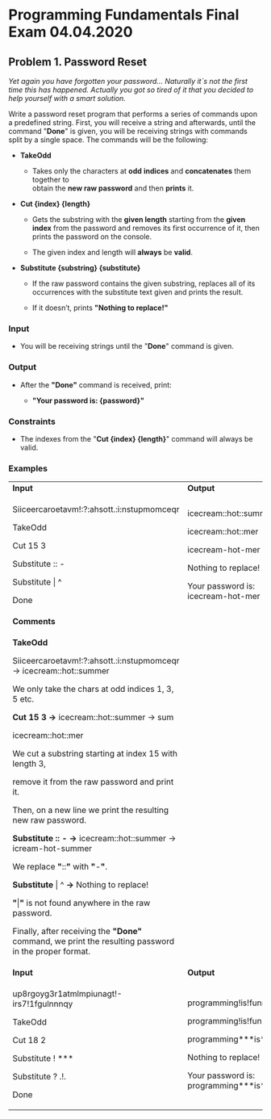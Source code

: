 <h1 id="programming-fundamentals-final-exam-04.04.2020">Programming Fundamentals Final Exam 04.04.2020</h1>
<h2 class="list-paragraph" id="problem-1.-password-reset">Problem 1. Password Reset</h2>
<p><em>Yet again you have forgotten your password... Naturally it`s not the first time this has happened. Actually you got so tired of it that you decided to help yourself with a smart solution.</em></p>
<p>Write a password reset program that performs a series of commands upon a predefined string. First, you will receive a string and afterwards, until the command "<strong>Done</strong>" is given, you will be receiving strings with commands split by a single space. The commands will be the following:</p>
<ul>
<li><p><strong>TakeOdd</strong></p>
<ul>
<li><p>Takes only the characters at <strong>odd</strong> <strong>indices</strong> and <strong>concatenates</strong> them together to<br />
obtain the <strong>new raw password</strong> and then <strong>prints</strong> it.</p></li>
</ul></li>
<li><p><strong>Cut {index} {length}</strong></p>
<ul>
<li><p>Gets the substring with the <strong>given length</strong> starting from the <strong>given index</strong> from the password and removes its first occurrence of it, then prints the password on the console.</p></li>
<li><p>The given index and length will <strong>always</strong> be <strong>valid</strong>.</p></li>
</ul></li>
<li><p><strong>Substitute {substring} {substitute}</strong></p>
<ul>
<li><p>If the raw password contains the given substring, replaces all of its<br />
occurrences with the substitute text given and prints the result.</p></li>
<li><p>If it doesn’t, prints <strong>"Nothing to replace!"</strong></p></li>
</ul></li>
</ul>
<h3 id="input">Input</h3>
<ul>
<li><p>You will be receiving strings until the "<strong>Done</strong>" command is given.</p></li>
</ul>
<h3 id="output">Output</h3>
<ul>
<li><p>After the <strong>"Done"</strong> command is received, print:</p>
<ul>
<li><p><strong>"Your password is: {password}"</strong></p></li>
</ul></li>
</ul>
<h3 id="constraints">Constraints</h3>
<ul>
<li><p>The indexes from the "<strong>Cut {index} {length}</strong>" command will always be valid.</p></li>
</ul>
<h3 id="examples">Examples</h3>
<table>
<tbody>
<tr class="odd">
<td><strong>Input</strong></td>
<td><strong>Output</strong></td>
</tr>
<tr class="even">
<td><p>Siiceercaroetavm!:?:ahsott.:i:nstupmomceqr</p>
<p>TakeOdd</p>
<p>Cut 15 3</p>
<p>Substitute :: -</p>
<p>Substitute | ^</p>
<p>Done</p></td>
<td><p>icecream::hot::summer</p>
<p>icecream::hot::mer</p>
<p>icecream-hot-mer</p>
<p>Nothing to replace!</p>
<p>Your password is: icecream-hot-mer</p></td>
</tr>
<tr class="odd">
<td><strong>Comments</strong></td>
<td></td>
</tr>
<tr class="even">
<td><p><strong>TakeOdd</strong></p>
<p>Siiceercaroetavm!:?:ahsott.:i:nstupmomceqr -&gt; icecream::hot::summer</p>
<p>We only take the chars at odd indices 1, 3, 5 etc.</p>
<p><strong>Cut 15 3 -&gt;</strong> icecream::hot::summer -&gt; sum</p>
<p>icecream::hot::mer</p>
<p>We cut a substring starting at index 15 with length 3,</p>
<p>remove it from the raw password and print it.</p>
<p>Then, on a new line we print the resulting new raw password.</p>
<p><strong>Substitute :: - -&gt;</strong> icecream::hot::summer -&gt; icream-hot-summer</p>
<p>We replace <strong>"</strong>::<strong>"</strong> with <strong>"</strong>-<strong>"</strong>.</p>
<p><strong>Substitute</strong> | ^ <strong>-&gt;</strong> Nothing to replace!</p>
<p><strong>"</strong>|<strong>"</strong> is not found anywhere in the raw password.</p>
<p>Finally, after receiving the <strong>"Done"</strong> command, we print the resulting password in the proper format.</p></td>
<td></td>
</tr>
<tr class="odd">
<td><strong>Input</strong></td>
<td><strong>Output</strong></td>
</tr>
<tr class="even">
<td><p>up8rgoyg3r1atmlmpiunagt!-irs7!1fgulnnnqy</p>
<p>TakeOdd</p>
<p>Cut 18 2</p>
<p>Substitute ! ***</p>
<p>Substitute ? .!.</p>
<p>Done</p></td>
<td><p>programming!is!funny</p>
<p>programming!is!fun</p>
<p>programming***is***fun</p>
<p>Nothing to replace!</p>
<p>Your password is: programming***is***fun</p></td>
</tr>
</tbody>
</table>
